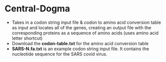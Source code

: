 # Central-Dogma
- Takes in a codon string input file &amp; codon to amino acid conversion table as input and locates all of the genes, creating an output file with the corresponding proteins as a sequence of amino acids (uses amino acid letter shortcut)
- Download the **codon-table.txt** for the amino acid conversion table
- **SARS-N.fa.txt** is an example codon string input file. It contains the nucleotide sequence for the SARS covid virus.
